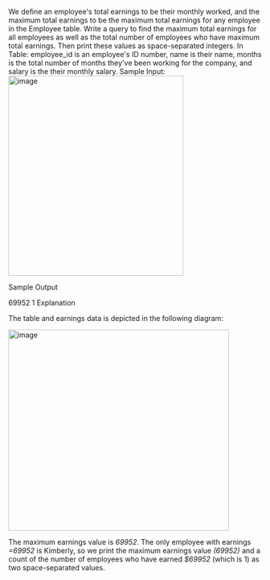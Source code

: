 We define an employee's total earnings to be their monthly  worked, and the maximum total earnings to be the maximum total earnings for any employee in the Employee table. Write a query to find the maximum total earnings for all employees as well as the total number of employees who have maximum total earnings. Then print these values as  space-separated integers.
In Table:  employee_id is an employee's ID number, name is their name, months is the total number of months they've been working for the company, and salary is the their monthly salary.
Sample Input:<br>
<img width="348" height="398" alt="image" src="https://github.com/user-attachments/assets/c1e59451-36b3-4d9b-8235-b8d4da285b7a" />


Sample Output<br>

69952 1
Explanation<br>

The table and earnings data is depicted in the following diagram:

<img width="439" height="400" alt="image" src="https://github.com/user-attachments/assets/9a6ff682-7bcc-4aa4-926e-a0e0fc6c6b57" />


The maximum earnings value is *69952*. The only employee with earnings *=69952* is Kimberly, so we print the maximum earnings value *(69952)* and a count of the number of employees who have earned *$69952* (which is 1) as two space-separated values.
